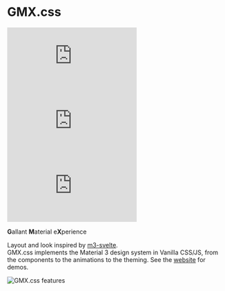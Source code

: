 # GMX.css

![NPM License](https://img.shields.io/npm/l/gmx.css)
![npm bundle size](https://img.shields.io/bundlephobia/minzip/gmx.css)
[![NPM Version](https://img.shields.io/npm/v/gmx.css)](https://www.npmjs.com/package/gmx.css)

**G**allant **M**aterial e**X**perience

Layout and look inspired by [m3-svelte](https://github.com/KTibow/m3-svelte).  
GMX.css implements the Material 3 design system in Vanilla CSS/JS, from the components to the animations to the theming. See the [website](https://w3teal.github.io/gmx.css/) for demos.

![GMX.css features](https://github.com/user-attachments/assets/fdf35b72-6b9c-4143-9d65-17af5d3d2919)
